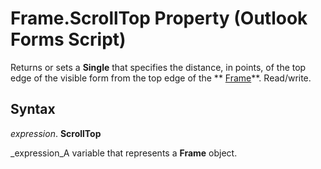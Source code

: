 
# Frame.ScrollTop Property (Outlook Forms Script)

Returns or sets a  **Single** that specifies the distance, in points, of the top edge of the visible form from the top edge of the ** [Frame](5fb494d3-8e00-852a-c361-0e99358b1ce8.md)**. Read/write.


## Syntax

 _expression_. **ScrollTop**

 _expression_A variable that represents a  **Frame** object.

